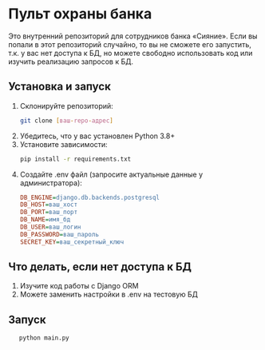 # Пульт охраны банка

Это внутренний репозиторий для сотрудников банка «Сияние». Если вы попали в этот репозиторий случайно, то вы не сможете его запустить, т.к. у вас нет доступа к БД, но можете свободно использовать код или изучить реализацию запросов к БД.

## Установка и запуск

1. Склонируйте репозиторий:
   ```bash
   git clone [ваш-repo-адрес]

2. Убедитесь, что у вас установлен Python 3.8+
3. Установите зависимости:
   ```bash
   pip install -r requirements.txt

4. Создайте .env файл (запросите актуальные данные у администратора):
    ```ini
    DB_ENGINE=django.db.backends.postgresql
    DB_HOST=ваш_хост
    DB_PORT=ваш_порт
    DB_NAME=имя_бд
    DB_USER=ваш_логин
    DB_PASSWORD=ваш_пароль
    SECRET_KEY=ваш_секретный_ключ

## Что делать, если нет доступа к БД
1. Изучите код работы с Django ORM
2. Можете заменить настройки в .env на тестовую БД

## Запуск
```bash
   python main.py